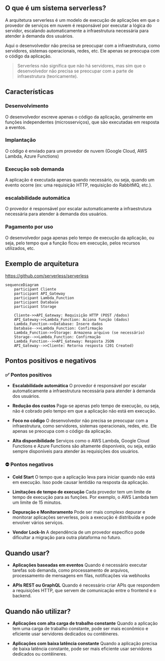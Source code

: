 ## O que é um sistema serverless?

A arquitetura serverless é um modelo de execução de aplicações em que o provedor de serviços em nuvem é responsável por executar a lógica do servidor, escalando automaticamente a infraestrutura necessária para atender à demanda dos usuários.

Aqui o desenvolvedor não precisa se preocupar com a infraestrutura, como servidores, sistemas operacionais, redes, etc. Ele apenas se preocupa com o código da aplicação.

> Serverless não significa que não há servidores, mas sim que o desenvolvedor não precisa se preocupar com a parte de infraestrutura (teoricamente).

## Características

### Desenvolvimento

O desenvolvedor escreve apenas o código da aplicação, geralmente em funções independentes (microsserviços), que são executadas em resposta a eventos.

### Implantação

O código é enviado para um provedor de nuvem (Google Cloud, AWS Lambda, Azure Functions)

### Execução sob demanda

A aplicação é executada apenas quando necessário, ou seja, quando um evento ocorre (ex: uma requisição HTTP, requisição do RabbitMQ, etc.).

### escalabilidade automática

O provedor é responsável por escalar automaticamente a infraestrutura necessária para atender à demanda dos usuários.

### Pagamento por uso

O desenvolvedor paga apenas pelo tempo de execução da aplicação, ou seja, pelo tempo que a função ficou em execução, pelos recursos utilizados, etc.

## Exemplo de arquitetura

https://github.com/serverless/serverless

```mermaid
sequenceDiagram
    participant Cliente
    participant API_Gateway
    participant Lambda_Function
    participant Database
    participant Storage

    Cliente->>API_Gateway: Requisição HTTP (POST /dados)
    API_Gateway->>Lambda_Function: Aciona função (dados)
    Lambda_Function->>Database: Insere dados
    Database-->>Lambda_Function: Confirmação
    Lambda_Function->>Storage: Armazena arquivo (se necessário)
    Storage-->>Lambda_Function: Confirmação
    Lambda_Function-->>API_Gateway: Resposta JSON
    API_Gateway-->>Cliente: Retorna resposta (201 Created)
```

## Pontos positivos e negativos

### ✅ Pontos positivos

- **Escalabilidade automática**
  O provedor é responsável por escalar automaticamente a infraestrutura necessária para atender à demanda dos usuários.

- **Redução dos custos**
  Paga-se apenas pelo tempo de execução, ou seja, não é cobrado pelo tempo em que a aplicação não está em execução.

- **Foco no código**
  O desenvolvedor não precisa se preocupar com a infraestrutura, como servidores, sistemas operacionais, redes, etc. Ele apenas se preocupa com o código da aplicação.

- **Alta disponibilidade**
  Serviços como o AWS Lambda, Google Cloud Functions e Azure Functions são altamente disponíveis, ou seja, estão sempre disponíveis para atender às requisições dos usuários.

### ⛔ Pontos negativos

- **Cold Start**
  O tempo que a aplicação leva para iniciar quando não está em execução. Isso pode causar lentidão na resposta da aplicação.

- **Limitações de tempo de execução**
  Cada provedor tem um limite de tempo de execução para as funções. Por exemplo, o AWS Lambda tem um limite de 15 minutos.

- **Depuração e Monitoramento**
  Pode ser mais complexo depurar e monitorar aplicações serverless, pois a execução é distribuída e pode envolver vários serviços.

- **Vendor Lock-In**
  A dependência de um provedor específico pode dificultar a migração para outra plataforma no futuro.

## Quando usar?

- **Aplicações baseadas em eventos**
    Quando é necessário executar tarefas sob demanda, como processamento de arquivos, processamento de mensagens em filas, notificações via webhooks

- **APIs REST ou GraphQL**
    Quando é necessário criar APIs que respondem a requisições HTTP, que servem de comunicação entre o frontend e o backend.

## Quando não utilizar?

- **Aplicações com alta carga de trabalho constante**
    Quando a aplicação tem uma carga de trabalho constante, pode ser mais econômico e eficiente usar servidores dedicados ou contêineres.

- **Aplicações com baixa latência constante**
    Quando a aplicação precisa de baixa latência constante, pode ser mais eficiente usar servidores dedicados ou contêineres.
